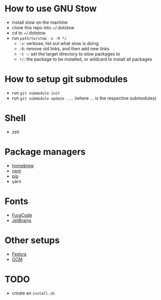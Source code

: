 # How to use GNU Stow
- install stow on the machine
- clone this repo into ~/.dotstow
- cd to ~/.dotstow
- run `path/to/stow -v -R */`
    - `-v`: verbose; list out what stow is doing
    - `-R`: remove old links, and then add new links
    - `-t ~`: set the target directory to stow packages to
    - `*/`: the package to be installed, or wildcard to install all packages

# How to setup git submodules
- run `git submodule init`
- run `git submodule update ...` (where ... is the respective submodules)

# Shell
- zsh

# Package managers
- [homebrew](docs/homebrew-packages.md)
- [npm](docs/npm-packages.md)
- [pip](docs/pip-packages.md)
- yarn

# Fonts
- [FuraCode](fonts/FuraCode)
- [JetBrains](fonts/JetBrainsMono)

# Other setups
- [Fedora](docs/fedora-setup.md)
- [GCM](docs/gcm-setup.md)

# TODO
- create an `install.sh`
